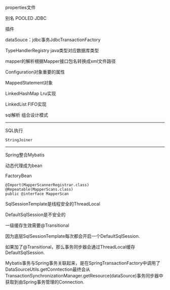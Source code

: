 

properties文件

别名 POOLED JDBC

插件

dataSouce：jdbc事务JdbcTransactionFactory

TypeHandlerRegistry java类型对应数据库类型

mapper的解析根据Mapper接口包名转换成xml文件路径

Configuration对象重要的属性

MappedStatement对象



LinkedHashMap Lru实现

LinkedList FIFO实现

sql解析  组合设计模式

----------



SQL执行

```
StringJoiner
```





---------

Spring整合Mybatis

动态代理成为bean

FactoryBean

```
@Import(MapperScannerRegistrar.class)
@Repeatable(MapperScans.class)
public @interface MapperScan
```



SqlSessionTemplate是线程安全的ThreadLocal

DefaultSqlSession是不安全的



一级缓存生效需要@Transitional

因为底层SqlSessionTemplate每次都会开启一个DefaultSqlSession.

如果加了@Transitional，那么事务同步器会通过ThreadLocal缓存DefaultSqlSession.

Mybatis事务与Spring事务关联起来，是在SpringTransactionFactory中调用了DataSourceUtils.getConntection最终会从TransactionSynchronizationManager.getResource(dataSource)事务同步器中获取到由Spring事务管理的Connection.
